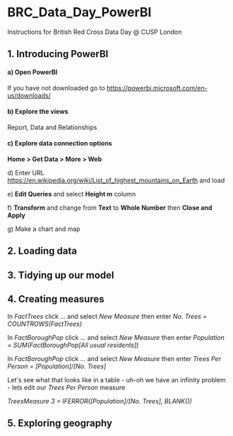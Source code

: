 # BRC_Data_Day_PowerBI #
Instructions for British Red Cross Data Day @ CUSP London


## 1. Introducing PowerBI ##


#### a) Open PowerBI ####
If you have not downloaded go to <https://powerbi.microsoft.com/en-us/downloads/>


#### b) Explore the views ####
Report, Data and Relationships


#### c) Explore data connection options ####


**Home > Get Data > More > Web**


d) Enter URL <https://en.wikipedia.org/wiki/List_of_highest_mountains_on_Earth> and load


e) **Edit Queries** and select **Height m** column


f) **Transform** and change from **Text** to **Whole Number** then **Close and Apply**

g) Make a chart and map 


## 2. Loading data ##


## 3. Tidying up our model ##


## 4. Creating measures ##

In *FactTrees* click *...* and select *New Measure* then enter *No. Trees = COUNTROWS(FactTrees)*


In *FactBoroughPop* click *...* and select *New Measure* then enter *Population = SUM(FactBoroughPop[All usual residents])*


In *FactBoroughPop* click *...* and select *New Measure* then enter *Trees Per Person = [Population]/[No. Trees]*


Let's see what that looks like in a table - uh-oh we have an infinity problem - lets edit our *Trees Per Person* measure

*TreesMeasure 3 = IFERROR([Population]/[No. Trees], BLANK())*

## 5. Exploring geography ##





